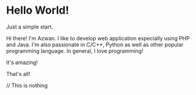 # Hello World!
Just a simple start.

Hi there! I'm Azwan. I like to develop web application especially using PHP and Java.
I'm also passionate in C/C++, Python as well as other popular programming language.
In general, I love programming!

It's amazing!

That's all!

// This is nothing